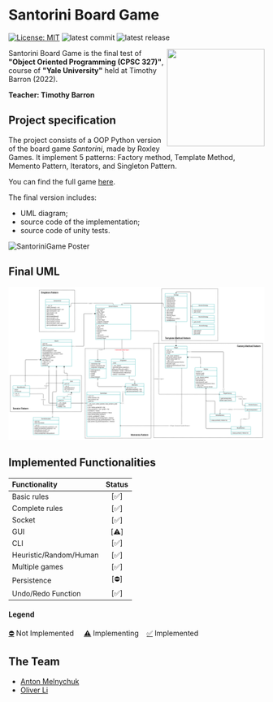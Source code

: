 # Santorini Board Game
[![License: MIT][license-image]][license]
![latest commit](https://img.shields.io/github/last-commit/S0NN1/ing-sw-2020-piemonti-pirovano-sonnino?color=red)
![latest release](https://img.shields.io/github/v/release/S0NN1/ing-sw-2020-piemonti-pirovano-sonnino?color=green)

<img src="https://images-na.ssl-images-amazon.com/images/I/91irtho0CNL._AC_SL1500_.jpg" width=192px height=192 px align="right" />

Santorini Board Game is the final test of **"Object Oriented Programming (CPSC 327)"**, course of **"Yale University"** held at Timothy Barron (2022).

**Teacher: Timothy Barron**

## Project specification
The project consists of a OOP Python version of the board game *Santorini*, made by Roxley Games. It implement 5 patterns: Factory method, Template Method, Memento Pattern, Iterators, and Singleton Pattern.

You can find the full game [here](https://roxley.com/products/santorini).

The final version includes:
* UML diagram;
* source code of the implementation;
* source code of unity tests.

![SantoriniGame Poster]([https://cdn.shopify.com/s/files/1/0246/2190/8043/t/5/assets/6c48f2d1ca16--santorini-render-0006-Santorini-BeautyRenderCompiler-HR0010-32bf68_700x.jpg?v=1682644931](https://ksr-ugc.imgix.net/assets/012/375/156/3acfc190f850cb2d2141687468a2c7e1_original.jpg?ixlib=rb-4.1.0&crop=faces&w=1552&h=873&fit=crop&v=1463757728&auto=format&frame=1&q=92&s=ba6f058da88857a6dcb8b58ff3edddfd))

## Final UML
![SantoriniGame UML Diagram with Implemented Patterns](./UML/SantoriniUML.jpg)

## Implemented Functionalities
| Functionality | Status |
|:-----------------------|:------------------------------------:|
| Basic rules | [✅] |
| Complete rules | [✅] |
| Socket |[✅] |
| GUI | [⚠️] |
| CLI |[✅] |
| Heuristic/Random/Human | [✅] |
| Multiple games | [✅] |
| Persistence | [⛔] |
| Undo/Redo Function | [✅] |

#### Legend
[⛔]() Not Implemented &nbsp;&nbsp;&nbsp;&nbsp;[⚠️]() Implementing&nbsp;&nbsp;&nbsp;&nbsp;[✅]() Implemented

## The Team
* [Anton Melnychuk](https://github.com/anton-mel)
* [Oliver Li](https://github.com/revilobug)

[license]: https://github.com/S0NN1/ing-sw-2020-piemonti-pirovano-sonnino/blob/master/LICENSE
[license-image]: https://img.shields.io/badge/License-MIT-blue.svg
[javadocs]: https://s0nn1.github.io/santorini-javadocs/
[installation-link]: https://github.com/S0NN1/ing-sw-2020-piemonti-pirovano-sonnino/wiki/Installation
[installation-image]: github/Artboard%201.png
[compiling-image]: github/Artboard%203.png
[compiling-link]: https://github.com/S0NN1/ing-sw-2020-piemonti-pirovano-sonnino/wiki/Compiling
[running-image]: github/Artboard%204.png
[running-link]: https://github.com/S0NN1/ing-sw-2020-piemonti-pirovano-sonnino/wiki/Running
[troubleshooting-link]: https://github.com/S0NN1/ing-sw-2020-piemonti-pirovano-sonnino/wiki/Troubleshooting
[troubleshooting-image]: github/Artboard%205.png
